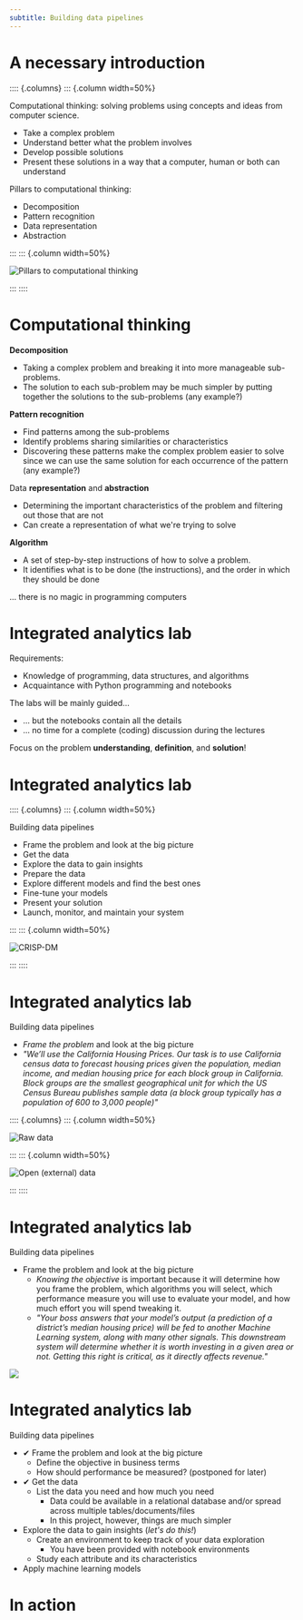 ```yaml
---
subtitle: Building data pipelines
---
```


# A necessary introduction

:::: {.columns}
::: {.column width=50%}

Computational thinking: solving problems using concepts and ideas from computer science.

* Take a complex problem
* Understand better what the problem involves
* Develop possible solutions
* Present these solutions in a way that a computer, human or both can understand

Pillars to computational thinking:

* Decomposition
* Pattern recognition
* Data representation
* Abstraction

:::
::: {.column width=50%}

![Pillars to computational thinking](img/slides62.png)

:::
::::

# Computational thinking

**Decomposition**

* Taking a complex problem and breaking it into more manageable sub-problems.
* The solution to each sub-problem may be much simpler by putting together the solutions to the sub-problems (any example?)

**Pattern recognition**

* Find patterns among the sub-problems
* Identify problems sharing similarities or characteristics
* Discovering these patterns make the complex problem easier to solve since we can use the same solution for each occurrence of the pattern (any example?)

Data **representation** and **abstraction**

* Determining the important characteristics of the problem and filtering out those that are not
* Can create a representation of what we're trying to solve

**Algorithm**

* A set of step-by-step instructions of how to solve a problem.
* It identifies what is to be done (the instructions), and the order in which they should be done

... there is no magic in programming computers

# Integrated analytics lab

Requirements:

* Knowledge of programming, data structures, and algorithms
* Acquaintance with Python programming and notebooks

The labs will be mainly guided...

* ... but the notebooks contain all the details
* ... no time for a complete (coding) discussion during the lectures

Focus on the problem **understanding**, **definition**, and **solution**!

# Integrated analytics lab

:::: {.columns}
::: {.column width=50%}

Building data pipelines

* Frame the problem and look at the big picture
* Get the data
* Explore the data to gain insights
* Prepare the data
* Explore different models and find the best ones
* Fine-tune your models
* Present your solution
* Launch, monitor, and maintain your system

:::
::: {.column width=50%}

![CRISP-DM](img/slides63.png)

:::
::::

# Integrated analytics lab

Building data pipelines

* _Frame the problem_ and look at the big picture
* _"We’ll use the California Housing Prices. Our task is to use California census data to forecast housing prices given the population, median income, and median housing price for each block group in California. Block groups are the smallest geographical unit for which the US Census Bureau publishes sample data (a block group typically has a population of 600 to 3,000 people)"_

:::: {.columns}
::: {.column width=50%}

![Raw data](img/slides65.png)

:::
::: {.column width=50%}

![Open (external) data](img/slides66.png)

:::
::::

# Integrated analytics lab

Building data pipelines

* Frame the problem and look at the big picture
  * _Knowing the objective_ is important because it will determine how you frame the problem, which algorithms you will select, which performance measure you will use to evaluate your model, and how much effort you will spend tweaking it.
  * _"Your boss answers that your model’s output (a prediction of a district’s median housing price) will be fed to another Machine Learning system, along with many other signals. This downstream system will determine whether it is worth investing in a given area or not. Getting this right is critical, as it directly affects revenue."_

![](img/slides67.png)

# Integrated analytics lab

Building data pipelines

* ✔ Frame the problem and look at the big picture
  * Define the objective in business terms
  * How should performance be measured? (postponed for later)
* ✔ Get the data
  * List the data you need and how much you need
    * Data could be available in a relational database and/or spread across multiple tables/documents/files
    * In this project, however, things are much simpler
* Explore the data to gain insights (_let's do this!_)
  * Create an environment to keep track of your data exploration
    * You have been provided with notebook environments
  * Study each attribute and its characteristics
* Apply machine learning models

# In action

![<a href="https://colab.research.google.com/github/w4bo/AA2425-unibo-bigdataandcloudplatforms/blob/main/slides/lab-01-Metadata.ipynb" target="_parent"><img src="https://colab.research.google.com/assets/colab-badge.svg" alt="Open In Colab"/></a>](img/slides68.png)